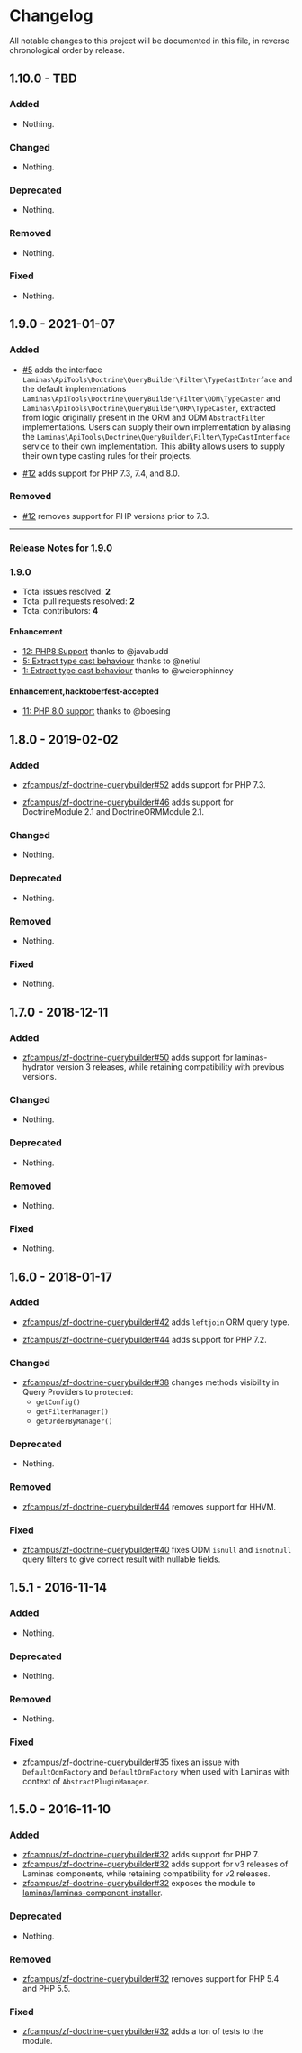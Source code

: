 # Changelog

All notable changes to this project will be documented in this file, in reverse chronological order by release.

## 1.10.0 - TBD

### Added

- Nothing.

### Changed

- Nothing.

### Deprecated

- Nothing.

### Removed

- Nothing.

### Fixed

- Nothing.

## 1.9.0 - 2021-01-07

### Added

- [#5](https://github.com/laminas-api-tools/api-tools-doctrine-querybuilder/pull/5) adds the interface `Laminas\ApiTools\Doctrine\QueryBuilder\Filter\TypeCastInterface` and the default implementations `Laminas\ApiTools\Doctrine\QueryBuilder\Filter\ODM\TypeCaster` and `Laminas\ApiTools\Doctrine\QueryBuilder\ORM\TypeCaster`, extracted from logic originally present in the ORM and ODM `AbstractFilter` implementations. Users can supply their own implementation by aliasing the `Laminas\ApiTools\Doctrine\QueryBuilder\Filter\TypeCastInterface` service to their own implementation. This ability allows users to supply their own type casting rules for their projects.

- [#12](https://github.com/laminas-api-tools/api-tools-doctrine-querybuilder/pull/12) adds support for PHP 7.3, 7.4, and 8.0.

### Removed

- [#12](https://github.com/laminas-api-tools/api-tools-doctrine-querybuilder/pull/12) removes support for PHP versions prior to 7.3.


-----

### Release Notes for [1.9.0](https://github.com/laminas-api-tools/api-tools-doctrine-querybuilder/milestone/1)



### 1.9.0

- Total issues resolved: **2**
- Total pull requests resolved: **2**
- Total contributors: **4**

#### Enhancement

 - [12: PHP8 Support](https://github.com/laminas-api-tools/api-tools-doctrine-querybuilder/pull/12) thanks to @javabudd
 - [5: Extract type cast behaviour](https://github.com/laminas-api-tools/api-tools-doctrine-querybuilder/pull/5) thanks to @netiul
 - [1: Extract type cast behaviour](https://github.com/laminas-api-tools/api-tools-doctrine-querybuilder/issues/1) thanks to @weierophinney

#### Enhancement,hacktoberfest-accepted

 - [11: PHP 8.0 support](https://github.com/laminas-api-tools/api-tools-doctrine-querybuilder/issues/11) thanks to @boesing

## 1.8.0 - 2019-02-02

### Added

- [zfcampus/zf-doctrine-querybuilder#52](https://github.com/zfcampus/zf-doctrine-querybuilder/pull/52) adds support for PHP 7.3.

- [zfcampus/zf-doctrine-querybuilder#46](https://github.com/zfcampus/zf-doctrine-querybuilder/pull/46) adds support for DoctrineModule 2.1
  and DoctrineORMModule 2.1.

### Changed

- Nothing.

### Deprecated

- Nothing.

### Removed

- Nothing.

### Fixed

- Nothing.

## 1.7.0 - 2018-12-11

### Added

- [zfcampus/zf-doctrine-querybuilder#50](https://github.com/zfcampus/zf-doctrine-querybuilder/pull/50) adds support for laminas-hydrator version 3 releases, while retaining
  compatibility with previous versions.

### Changed

- Nothing.

### Deprecated

- Nothing.

### Removed

- Nothing.

### Fixed

- Nothing.

## 1.6.0 - 2018-01-17

### Added

- [zfcampus/zf-doctrine-querybuilder#42](https://github.com/zfcampus/zf-doctrine-querybuilder/pull/42) adds
  `leftjoin` ORM query type.

- [zfcampus/zf-doctrine-querybuilder#44](https://github.com/zfcampus/zf-doctrine-querybuilder/pull/44) adds
  support for PHP 7.2.

### Changed

- [zfcampus/zf-doctrine-querybuilder#38](https://github.com/zfcampus/zf-doctrine-querybuilder/pull/38) changes
  methods visibility in Query Providers to `protected`:
    - `getConfig()`
    - `getFilterManager()`
    - `getOrderByManager()`

### Deprecated

- Nothing.

### Removed

- [zfcampus/zf-doctrine-querybuilder#44](https://github.com/zfcampus/zf-doctrine-querybuilder/pull/44) removes
  support for HHVM.

### Fixed

- [zfcampus/zf-doctrine-querybuilder#40](https://github.com/zfcampus/zf-doctrine-querybuilder/pull/40) fixes
  ODM `isnull` and `isnotnull` query filters to give correct result with
  nullable fields.

## 1.5.1 - 2016-11-14

### Added

- Nothing.

### Deprecated

- Nothing.

### Removed

- Nothing.

### Fixed

- [zfcampus/zf-doctrine-querybuilder#35](https://github.com/zfcampus/zf-doctrine-querybuilder/pull/35) fixes
  an issue with `DefaultOdmFactory` and `DefaultOrmFactory` when used with
  Laminas with context of `AbstractPluginManager`.

## 1.5.0 - 2016-11-10

### Added

- [zfcampus/zf-doctrine-querybuilder#32](https://github.com/zfcampus/zf-doctrine-querybuilder/pull/32) adds
  support for PHP 7.
- [zfcampus/zf-doctrine-querybuilder#32](https://github.com/zfcampus/zf-doctrine-querybuilder/pull/32) adds
  support for v3 releases of Laminas components, while retaining
  compatibility for v2 releases.
- [zfcampus/zf-doctrine-querybuilder#32](https://github.com/zfcampus/zf-doctrine-querybuilder/pull/32) exposes
  the module to [laminas/laminas-component-installer](https://github.com/zendframework/zend-component-installer).

### Deprecated

- Nothing.

### Removed

- [zfcampus/zf-doctrine-querybuilder#32](https://github.com/zfcampus/zf-doctrine-querybuilder/pull/32) removes
  support for PHP 5.4 and PHP 5.5.

### Fixed

- [zfcampus/zf-doctrine-querybuilder#32](https://github.com/zfcampus/zf-doctrine-querybuilder/pull/32) adds a
  ton of tests to the module.
